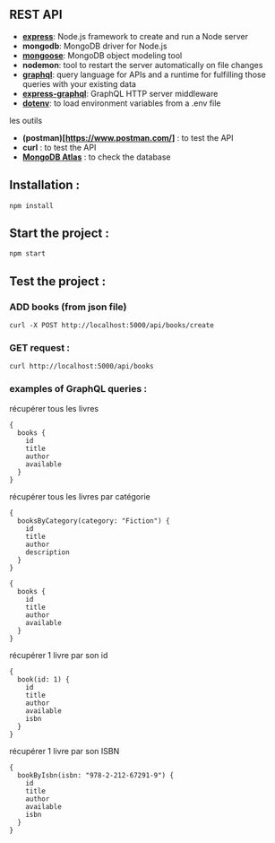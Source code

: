 ## REST API

- **[express](https://expressjs.com/)**: Node.js framework to create and run a Node server
- **mongodb**: MongoDB driver for Node.js
- **[mongoose](https://mongoosejs.com/docs/index.html)**: MongoDB object modeling tool
- **nodemon**: tool to restart the server automatically on file changes
- **[graphql](https://graphql.org/)**: query language for APIs and a runtime for fulfilling those queries with your existing data
- **[express-graphql](https://graphql.org/graphql-js/express-graphql/)**: GraphQL HTTP server middleware
- **[dotenv](https://www.npmjs.com/package/dotenv)**: to load environment variables from a .env file

les outils

- **(postman)[https://www.postman.com/]** : to test the API
- **curl** : to test the API
- **[MongoDB Atlas](https://cloud.mongodb.com/v2/64b917401dc5d758befbbec6#/clusters)** : to check the database

## Installation :

`npm install`

## Start the project :

`npm start`

## Test the project :

### ADD books (from json file)

`curl -X POST http://localhost:5000/api/books/create`

### GET request :

`curl http://localhost:5000/api/books`

### examples of GraphQL queries :

récupérer tous les livres

```
{
  books {
    id
    title
    author
    available
  }
}
```

récupérer tous les livres par catégorie

```
{
  booksByCategory(category: "Fiction") {
    id
    title
    author
    description
  }
}

```

```
{
  books {
    id
    title
    author
    available
  }
}
```

récupérer 1 livre par son id

```
{
  book(id: 1) {
    id
    title
    author
    available
    isbn
  }
}
```

récupérer 1 livre par son ISBN

```
{
  bookByIsbn(isbn: "978-2-212-67291-9") {
    id
    title
    author
    available
    isbn
  }
}
```
